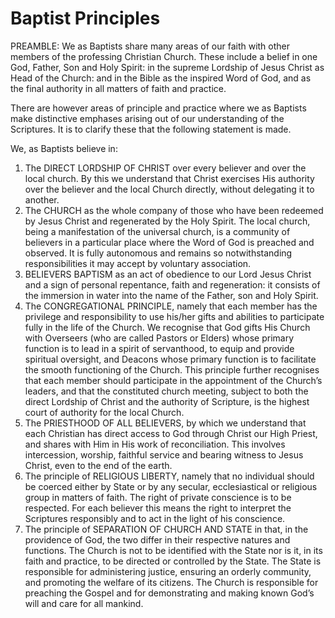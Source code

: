 # Baptist Principles

PREAMBLE: We as Baptists share many areas of our faith with other members of the professing Christian Church. These include a belief in one God, Father, Son and Holy Spirit: in the supreme Lordship of Jesus Christ as Head of the Church: and in the Bible as the inspired Word of God, and as the final authority in all matters of faith and practice.

There are however areas of principle and practice where we as Baptists make distinctive emphases arising out of our understanding of the Scriptures. It is to clarify these that the following statement is made.

We, as Baptists believe in:

1. The DIRECT LORDSHIP OF CHRIST over every believer and over the local church. By this we understand that Christ exercises His authority over the believer and the local Church directly, without delegating it to another.
2. The CHURCH as the whole company of those who have been redeemed by Jesus Christ and regenerated by the Holy Spirit. The local church, being a manifestation of the universal church, is a community of believers in a particular place where the Word of God is preached and observed. It is fully autonomous and remains so notwithstanding responsibilities it may accept by voluntary association.
3. BELIEVERS BAPTISM as an act of obedience to our Lord Jesus Christ and a sign of personal repentance, faith and regeneration: it consists of the immersion in water into the name of the Father, son and Holy Spirit.
4. The CONGREGATIONAL PRINCIPLE, namely that each member has the privilege and responsibility to use his/her gifts and abilities to participate fully in the life of the Church. We recognise that God gifts His Church with Overseers (who are called Pastors or Elders) whose primary function is to lead in a spirit of servanthood, to equip and provide spiritual oversight, and Deacons whose primary function is to facilitate the smooth functioning of the Church. This principle further recognises that each member should participate in the appointment of the Church’s leaders, and that the constituted church meeting, subject to both the direct Lordship of Christ and the authority of Scripture, is the highest court of authority for the local Church.
5. The PRIESTHOOD OF ALL BELIEVERS, by which we understand that each Christian has direct access to God through Christ our High Priest, and shares with Him in His work of reconciliation. This involves intercession, worship, faithful service and bearing witness to Jesus Christ, even to the end of the earth.
6. The principle of RELIGIOUS LIBERTY, namely that no individual should be coerced either by State or by any secular, ecclesiastical or religious group in matters of faith. The right of private conscience is to be respected. For each believer this means the right to interpret the Scriptures responsibly and to act in the light of his conscience.
7. The principle of SEPARATION OF CHURCH AND STATE in that, in the providence of God, the two differ in their respective natures and functions. The Church is not to be identified with the State nor is it, in its faith and practice, to be directed or controlled by the State. The State is responsible for administering justice, ensuring an orderly community, and promoting the welfare of its citizens. The Church is responsible for preaching the Gospel and for demonstrating and making known God’s will and care for all mankind.